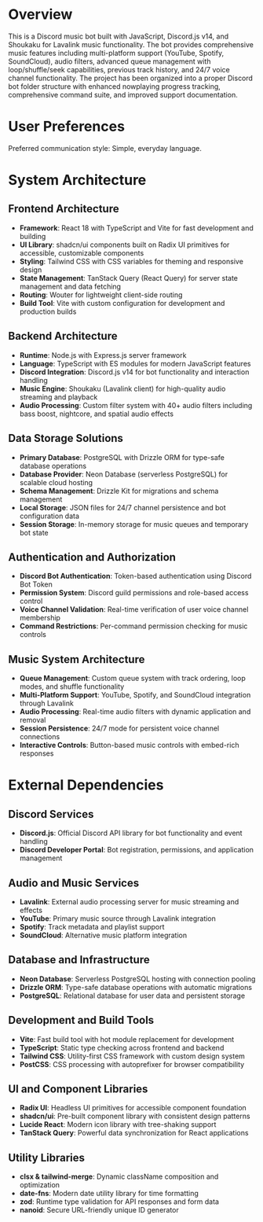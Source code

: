 # Overview

This is a Discord music bot built with JavaScript, Discord.js v14, and Shoukaku for Lavalink music functionality. The bot provides comprehensive music features including multi-platform support (YouTube, Spotify, SoundCloud), audio filters, advanced queue management with loop/shuffle/seek capabilities, previous track history, and 24/7 voice channel functionality. The project has been organized into a proper Discord bot folder structure with enhanced nowplaying progress tracking, comprehensive command suite, and improved support documentation.

# User Preferences

Preferred communication style: Simple, everyday language.

# System Architecture

## Frontend Architecture
- **Framework**: React 18 with TypeScript and Vite for fast development and building
- **UI Library**: shadcn/ui components built on Radix UI primitives for accessible, customizable components
- **Styling**: Tailwind CSS with CSS variables for theming and responsive design
- **State Management**: TanStack Query (React Query) for server state management and data fetching
- **Routing**: Wouter for lightweight client-side routing
- **Build Tool**: Vite with custom configuration for development and production builds

## Backend Architecture
- **Runtime**: Node.js with Express.js server framework
- **Language**: TypeScript with ES modules for modern JavaScript features
- **Discord Integration**: Discord.js v14 for bot functionality and interaction handling
- **Music Engine**: Shoukaku (Lavalink client) for high-quality audio streaming and playback
- **Audio Processing**: Custom filter system with 40+ audio filters including bass boost, nightcore, and spatial audio effects

## Data Storage Solutions
- **Primary Database**: PostgreSQL with Drizzle ORM for type-safe database operations
- **Database Provider**: Neon Database (serverless PostgreSQL) for scalable cloud hosting
- **Schema Management**: Drizzle Kit for migrations and schema management
- **Local Storage**: JSON files for 24/7 channel persistence and bot configuration data
- **Session Storage**: In-memory storage for music queues and temporary bot state

## Authentication and Authorization
- **Discord Bot Authentication**: Token-based authentication using Discord Bot Token
- **Permission System**: Discord guild permissions and role-based access control
- **Voice Channel Validation**: Real-time verification of user voice channel membership
- **Command Restrictions**: Per-command permission checking for music controls

## Music System Architecture
- **Queue Management**: Custom queue system with track ordering, loop modes, and shuffle functionality
- **Multi-Platform Support**: YouTube, Spotify, and SoundCloud integration through Lavalink
- **Audio Processing**: Real-time audio filters with dynamic application and removal
- **Session Persistence**: 24/7 mode for persistent voice channel connections
- **Interactive Controls**: Button-based music controls with embed-rich responses

# External Dependencies

## Discord Services
- **Discord.js**: Official Discord API library for bot functionality and event handling
- **Discord Developer Portal**: Bot registration, permissions, and application management

## Audio and Music Services
- **Lavalink**: External audio processing server for music streaming and effects
- **YouTube**: Primary music source through Lavalink integration
- **Spotify**: Track metadata and playlist support
- **SoundCloud**: Alternative music platform integration

## Database and Infrastructure
- **Neon Database**: Serverless PostgreSQL hosting with connection pooling
- **Drizzle ORM**: Type-safe database operations with automatic migrations
- **PostgreSQL**: Relational database for user data and persistent storage

## Development and Build Tools
- **Vite**: Fast build tool with hot module replacement for development
- **TypeScript**: Static type checking across frontend and backend
- **Tailwind CSS**: Utility-first CSS framework with custom design system
- **PostCSS**: CSS processing with autoprefixer for browser compatibility

## UI and Component Libraries
- **Radix UI**: Headless UI primitives for accessible component foundation
- **shadcn/ui**: Pre-built component library with consistent design patterns
- **Lucide React**: Modern icon library with tree-shaking support
- **TanStack Query**: Powerful data synchronization for React applications

## Utility Libraries
- **clsx & tailwind-merge**: Dynamic className composition and optimization
- **date-fns**: Modern date utility library for time formatting
- **zod**: Runtime type validation for API responses and form data
- **nanoid**: Secure URL-friendly unique ID generator